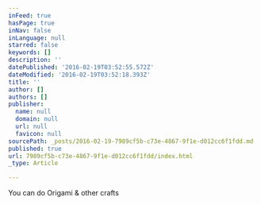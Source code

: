 ```yaml
---
inFeed: true
hasPage: true
inNav: false
inLanguage: null
starred: false
keywords: []
description: ''
datePublished: '2016-02-19T03:52:55.572Z'
dateModified: '2016-02-19T03:52:18.393Z'
title: ''
author: []
authors: []
publisher:
  name: null
  domain: null
  url: null
  favicon: null
sourcePath: _posts/2016-02-19-7989cf5b-c73e-4867-9f1e-d012cc6f1fdd.md
published: true
url: 7989cf5b-c73e-4867-9f1e-d012cc6f1fdd/index.html
_type: Article

---
```

You can do Origami & other crafts
